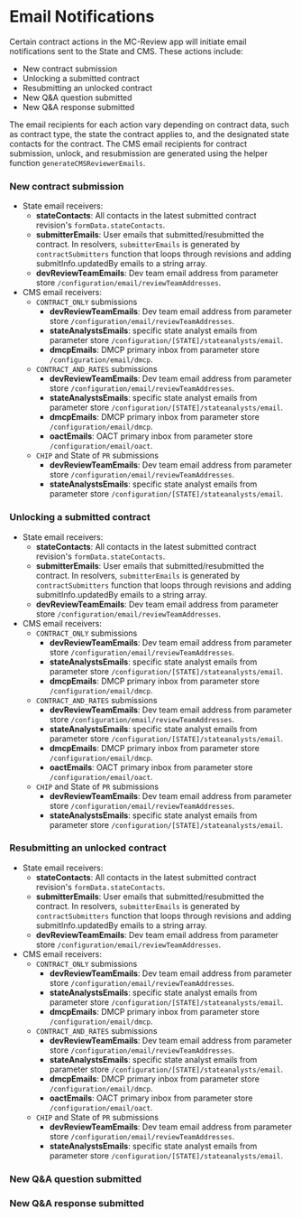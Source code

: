 # Email Notifications

Certain contract actions in the MC-Review app will initiate email notifications sent to the State and CMS. These actions include:
- New contract submission
- Unlocking a submitted contract
- Resubmitting an unlocked contract
- New Q&A question submitted
- New Q&A response submitted

The email recipients for each action vary depending on contract data, such as contract type, the state the contract applies to, and the designated state contacts for the contract. The CMS email recipients for contract submission, unlock, and resubmission are generated using the helper function `generateCMSReviewerEmails`.

### New contract submission
- State email receivers:
    - **stateContacts**: All contacts in the latest submitted contract revision's `formData.stateContacts`.
    - **submitterEmails**: User emails that submitted/resubmitted the contract. In resolvers, `submitterEmails` is generated by `contractSubmitters` function that loops through revisions and adding submitInfo.updatedBy emails to a string array.
    - **devReviewTeamEmails**: Dev team email address from parameter store `/configuration/email/reviewTeamAddresses`.
- CMS email receivers:
    - `CONTRACT_ONLY` submissions
        - **devReviewTeamEmails**: Dev team email address from parameter store `/configuration/email/reviewTeamAddresses`.
        - **stateAnalystsEmails**: specific state analyst emails from parameter store `/configuration/[STATE]/stateanalysts/email`.
        - **dmcpEmails**: DMCP primary inbox from parameter store `/configuration/email/dmcp`.
    - `CONTRACT_AND_RATES` submissions
        - **devReviewTeamEmails**: Dev team email address from parameter store `/configuration/email/reviewTeamAddresses`.
        - **stateAnalystsEmails**: specific state analyst emails from parameter store `/configuration/[STATE]/stateanalysts/email`.
        - **dmcpEmails**: DMCP primary inbox from parameter store `/configuration/email/dmcp`.
        - **oactEmails**: OACT primary inbox from parameter store `/configuration/email/oact`.
    - `CHIP` and State of `PR` submissions
        - **devReviewTeamEmails**: Dev team email address from parameter store `/configuration/email/reviewTeamAddresses`.
        - **stateAnalystsEmails**: specific state analyst emails from parameter store `/configuration/[STATE]/stateanalysts/email`.
### Unlocking a submitted contract
- State email receivers:
    - **stateContacts**: All contacts in the latest submitted contract revision's `formData.stateContacts`.
    - **submitterEmails**: User emails that submitted/resubmitted the contract. In resolvers, `submitterEmails` is generated by `contractSubmitters` function that loops through revisions and adding submitInfo.updatedBy emails to a string array.
    - **devReviewTeamEmails**: Dev team email address from parameter store `/configuration/email/reviewTeamAddresses`.
- CMS email receivers:
    - `CONTRACT_ONLY` submissions
        - **devReviewTeamEmails**: Dev team email address from parameter store `/configuration/email/reviewTeamAddresses`.
        - **stateAnalystsEmails**: specific state analyst emails from parameter store `/configuration/[STATE]/stateanalysts/email`.
        - **dmcpEmails**: DMCP primary inbox from parameter store `/configuration/email/dmcp`.
    - `CONTRACT_AND_RATES` submissions
        - **devReviewTeamEmails**: Dev team email address from parameter store `/configuration/email/reviewTeamAddresses`.
        - **stateAnalystsEmails**: specific state analyst emails from parameter store `/configuration/[STATE]/stateanalysts/email`.
        - **dmcpEmails**: DMCP primary inbox from parameter store `/configuration/email/dmcp`.
        - **oactEmails**: OACT primary inbox from parameter store `/configuration/email/oact`.
    - `CHIP` and State of `PR` submissions
        - **devReviewTeamEmails**: Dev team email address from parameter store `/configuration/email/reviewTeamAddresses`.
        - **stateAnalystsEmails**: specific state analyst emails from parameter store `/configuration/[STATE]/stateanalysts/email`.
### Resubmitting an unlocked contract
- State email receivers:
    - **stateContacts**: All contacts in the latest submitted contract revision's `formData.stateContacts`.
    - **submitterEmails**: User emails that submitted/resubmitted the contract. In resolvers, `submitterEmails` is generated by `contractSubmitters` function that loops through revisions and adding submitInfo.updatedBy emails to a string array.
    - **devReviewTeamEmails**: Dev team email address from parameter store `/configuration/email/reviewTeamAddresses`.
- CMS email receivers:
    - `CONTRACT_ONLY` submissions
        - **devReviewTeamEmails**: Dev team email address from parameter store `/configuration/email/reviewTeamAddresses`.
        - **stateAnalystsEmails**: specific state analyst emails from parameter store `/configuration/[STATE]/stateanalysts/email`.
        - **dmcpEmails**: DMCP primary inbox from parameter store `/configuration/email/dmcp`.
    - `CONTRACT_AND_RATES` submissions
        - **devReviewTeamEmails**: Dev team email address from parameter store `/configuration/email/reviewTeamAddresses`.
        - **stateAnalystsEmails**: specific state analyst emails from parameter store `/configuration/[STATE]/stateanalysts/email`.
        - **dmcpEmails**: DMCP primary inbox from parameter store `/configuration/email/dmcp`.
        - **oactEmails**: OACT primary inbox from parameter store `/configuration/email/oact`.
    - `CHIP` and State of `PR` submissions
        - **devReviewTeamEmails**: Dev team email address from parameter store `/configuration/email/reviewTeamAddresses`.
        - **stateAnalystsEmails**: specific state analyst emails from parameter store `/configuration/[STATE]/stateanalysts/email`.
### New Q&A question submitted
### New Q&A response submitted
